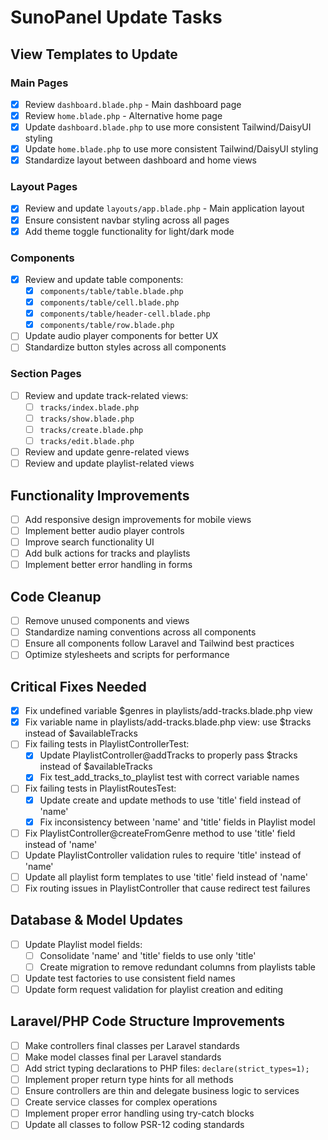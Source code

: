 # SunoPanel Update Tasks

## View Templates to Update

### Main Pages
- [x] Review `dashboard.blade.php` - Main dashboard page
- [x] Review `home.blade.php` - Alternative home page
- [x] Update `dashboard.blade.php` to use more consistent Tailwind/DaisyUI styling
- [x] Update `home.blade.php` to use more consistent Tailwind/DaisyUI styling
- [x] Standardize layout between dashboard and home views

### Layout Pages
- [x] Review and update `layouts/app.blade.php` - Main application layout
- [x] Ensure consistent navbar styling across all pages
- [x] Add theme toggle functionality for light/dark mode

### Components
- [x] Review and update table components:
  - [x] `components/table/table.blade.php`
  - [x] `components/table/cell.blade.php`
  - [x] `components/table/header-cell.blade.php`
  - [x] `components/table/row.blade.php`
- [ ] Update audio player components for better UX
- [ ] Standardize button styles across all components

### Section Pages
- [ ] Review and update track-related views:
  - [ ] `tracks/index.blade.php`
  - [ ] `tracks/show.blade.php`
  - [ ] `tracks/create.blade.php`
  - [ ] `tracks/edit.blade.php`
- [ ] Review and update genre-related views
- [ ] Review and update playlist-related views

## Functionality Improvements
- [ ] Add responsive design improvements for mobile views
- [ ] Implement better audio player controls
- [ ] Improve search functionality UI
- [ ] Add bulk actions for tracks and playlists
- [ ] Implement better error handling in forms

## Code Cleanup
- [ ] Remove unused components and views
- [ ] Standardize naming conventions across all components
- [ ] Ensure all components follow Laravel and Tailwind best practices
- [ ] Optimize stylesheets and scripts for performance

## Critical Fixes Needed
- [x] Fix undefined variable $genres in playlists/add-tracks.blade.php view
- [x] Fix variable name in playlists/add-tracks.blade.php view: use $tracks instead of $availableTracks
- [ ] Fix failing tests in PlaylistControllerTest:
  - [x] Update PlaylistController@addTracks to properly pass $tracks instead of $availableTracks
  - [x] Fix test_add_tracks_to_playlist test with correct variable names
- [ ] Fix failing tests in PlaylistRoutesTest:
  - [x] Update create and update methods to use 'title' field instead of 'name'
  - [x] Fix inconsistency between 'name' and 'title' fields in Playlist model
- [ ] Fix PlaylistController@createFromGenre method to use 'title' field instead of 'name'
- [ ] Update PlaylistController validation rules to require 'title' instead of 'name'
- [ ] Update all playlist form templates to use 'title' field instead of 'name'
- [ ] Fix routing issues in PlaylistController that cause redirect test failures

## Database & Model Updates
- [ ] Update Playlist model fields:
  - [ ] Consolidate 'name' and 'title' fields to use only 'title'
  - [ ] Create migration to remove redundant columns from playlists table
- [ ] Update test factories to use consistent field names
- [ ] Update form request validation for playlist creation and editing

## Laravel/PHP Code Structure Improvements
- [ ] Make controllers final classes per Laravel standards
- [ ] Make model classes final per Laravel standards
- [ ] Add strict typing declarations to PHP files: `declare(strict_types=1);`
- [ ] Implement proper return type hints for all methods
- [ ] Ensure controllers are thin and delegate business logic to services
- [ ] Create service classes for complex operations
- [ ] Implement proper error handling using try-catch blocks
- [ ] Update all classes to follow PSR-12 coding standards  